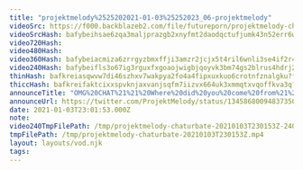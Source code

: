```yaml
---
title: "projektmelody%2525202021-01-03%25252023_06-projektmelody"
videoSrc: https://f000.backblazeb2.com/file/futureporn/projektmelody-chaturbate-2021-01-03.mp4
videoSrcHash: bafybeihsae6zqa3maljprazgb2xnyfmt2daodqctufjumk43n52err6wte
video720Hash: 
video480Hash: 
video360Hash: bafybeiacmiza6zrrgyzbmxffji3amzr2jcjx5t4ril6wnli3se4if2r4x4
video240Hash: bafybeifls3o67ig3rguxfxgoaojwigbjqoyvk3bm74gs2blrus4hdrj2ne?filename=projektmelody-chaturbate-20210103T230153Z-240p.mp4
thinHash: bafkreiasqwvw7di46szhxv7wakpya2fo4a4fipxuxkuo6crotnfznalgku?filename=20210103T230153Z_thin.jpg
thiccHash: bafkreifaktcixxspvknjaxvanjsqfm7iizvx664uk3xmmqtxvqoffkva3q?filename=20210103T230153Z_thicc.jpg
announceTitle: "OMG%20CHAT%21%21%20Where%20did%20you%20come%20from%21%20That%20was%20totally%20unexpected%20XD%20%20But%2C%20since%20you%27re%20here...%20why%20not%20join%20me%20on%20CB%3F"
announceUrl: https://twitter.com/ProjektMelody/status/1345868009483735042
date: 2021-01-03T23:01:53.000Z
note: 
video240TmpFilePath: /tmp/projektmelody-chaturbate-20210103T230153Z-240p.mp4
tmpFilePath: /tmp/projektmelody-chaturbate-20210103T230153Z.mp4
layout: layouts/vod.njk
tags:
---
```

